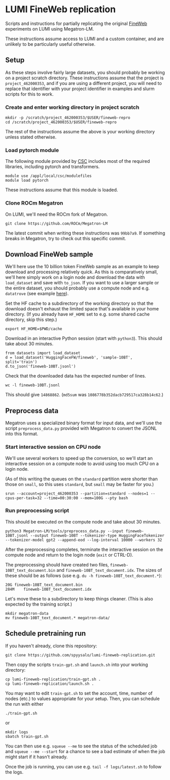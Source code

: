 # LUMI FineWeb replication

Scripts and instructions for partially replicating the original [FineWeb](https://huggingface.co/spaces/HuggingFaceFW/blogpost-fineweb-v1) experiments on LUMI using Megatron-LM.

These instructions assume access to LUMI and a custom container, and are unlikely to be particularly useful otherwise.

## Setup

As these steps involve fairly large datasets, you should probably be working on a project scratch directory. These instructions assume that the project is `project_462000353`, and if you are using a different project, you will need to replace that identifier with your project identifier in examples and slurm scripts for this to work.

### Create and enter working directory in project scratch

```
mkdir -p /scratch/project_462000353/$USER/fineweb-repro
cd /scratch/project_462000353/$USER/fineweb-repro
```

The rest of the instructions assume the above is your working directory unless stated otherwise.

### Load pytorch module

The following module provided by [CSC](https://csc.fi/) includes most of the required libraries, including pytorch and transformers.

```
module use /appl/local/csc/modulefiles
module load pytorch
```

These instructions assume that this module is loaded.

### Clone ROCm Megatron

On LUMI, we'll need the ROCm fork of Megatron.

```
git clone https://github.com/ROCm/Megatron-LM
```

The latest commit when writing these instructions was `99bb7a9`. If something breaks in Megatron, try to check out this specific commit.

## Download FineWeb sample

We'll here use the 10 billion token FineWeb sample as an example to keep download and processing relatively quick. As this is comparatively small, we'll here simply work on a login node and download the data with `load_dataset` and save with `to_json`. If you want to use a larger sample or the entire dataset, you should probably use a compute node and e.g. `datatrove` (see example [here](https://huggingface.co/datasets/HuggingFaceFW/fineweb-2#using-%F0%9F%8F%AD-datatrove)).

Set the HF cache to a subdirectory of the working directory so that the download doesn't exhaust the limited space that's available in your home directory. (If you already have `HF_HOME` set to e.g. some shared cache directory, skip this step.)

```
export HF_HOME=$PWD/cache
```

Download in an interactive Python session (start with `python3`). This should take about 30 minutes.

```
from datasets import load_dataset
d = load_dataset('HuggingFaceFW/fineweb', 'sample-10BT', split='train')
d.to_json('fineweb-10BT.jsonl')
```

Check that the downloaded data has the expected number of lines.

```
wc -l fineweb-10BT.jsonl
```

This should give `14868862`. (`md5sum` was `1086778b352dacb729517ca328b14c62`.)

## Preprocess data

Megatron uses a specialized binary format for input data, and we'll use the script `preprocess_data.py` provided with Megatron to convert the JSONL into this format.

### Start interactive session on CPU node

We'll use several workers to speed up the conversion, so we'll start an interactive session on a compute node to avoid using too much CPU on a login node.

(As of this writing the queues on the `standard` partition were shorter than those on `small`, so this uses `standard`, but `small` may be faster for you.)

```
srun --account=project_462000353 --partition=standard --nodes=1 --cpus-per-task=32 --time=00:30:00 --mem=100G --pty bash
```

### Run preprocessing script

This should be executed on the compute node and take about 30 minutes.

```
python3 Megatron-LM/tools/preprocess_data.py --input fineweb-10BT.jsonl --output fineweb-10BT --tokenizer-type HuggingFaceTokenizer --tokenizer-model gpt2 --append-eod --log-interval 10000 --workers 32
```

After the preprocessing completes, terminate the interactive session on the compute node and return to the login node (`exit` or CTRL-D).

The preprocessing should have created two files, `fineweb-10BT_text_document.bin` and `fineweb-10BT_text_document.idx`. The sizes of these should be as follows (use e.g. `du -h fineweb-10BT_text_document.*`):

```
20G	fineweb-10BT_text_document.bin
284M	fineweb-10BT_text_document.idx
```

Let's move these to a subdirectory to keep things cleaner. (This is also expected by the training script.)

```
mkdir megatron-data
mv fineweb-10BT_text_document.* megatron-data/
```

## Schedule pretraining run

If you haven't already, clone this repository:

```
git clone https://github.com/spyysalo/lumi-fineweb-replication.git
```

Then copy the scripts `train-gpt.sh` and `launch.sh` into your working directory:

```
cp lumi-fineweb-replication/train-gpt.sh .
cp lumi-fineweb-replication/launch.sh .
```

You may want to edit `train-gpt.sh` to set the account, time, number of nodes (etc.) to values appropriate for your setup. Then, you can schedule the run with either

```
./train-gpt.sh
```

or

```
mkdir logs
sbatch train-gpt.sh
```

You can then use e.g. `squeue --me` to see the status of the scheduled job and `squeue --me --start` for a chance to see a bad estimate of when the job might start if it hasn't already.

Once the job is running, you can use e.g. `tail -f logs/latest.sh` to follow the logs.
